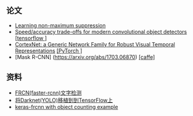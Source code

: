 ## 论文
- [Learning non-maximum suppression](https://arxiv.org/abs/1705.02950)
- [Speed/accuracy trade-offs for modern convolutional object detectors](http://xueshu.baidu.com/s?wd=paperuri%3A%281c38a75df0989387f5c02f17de249024%29&filter=sc_long_sign&tn=SE_xueshusource_2kduw22v&sc_vurl=http%3A%2F%2Farxiv.org%2Fabs%2F1611.10012&ie=utf-8&sc_us=9449385865897260093) [[tensorflow ]](https://github.com/tensorflow/models/tree/master/object_detection)
- [CortexNet: a Generic Network Family for Robust Visual Temporal Representations](https://arxiv.org/abs/1706.02735)  [[PyTorch ]](https://github.com/e-lab/crawl-dataset)
- [Mask R-CNN] (https://arxiv.org/abs/1703.06870) [[caffe]](https://github.com/jasjeetIM/Mask-RCNN)
## 资料
- [FRCN(faster-rcnn)文字检测](https://github.com/jugg1024/Text-Detection-with-FRCN)
- [将Darknet(YOLO)移植到到TensorFlow上](https://github.com/thtrieu/darkflow)
- [keras-frcnn with object counting example](https://github.com/softberries/keras-frcnn)